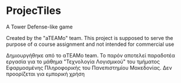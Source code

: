 # ProjecTiles
 
 A Tower Defense-like game
 
 Created by the "aTEAMo" team.
This project is supposed to serve the purpose of α course assignment and not intended for commercial use

Δημιουργήθηκε από το αTEAMo team.
Το παρόν αποτελεί παραδοτέα εργασία για το μάθημα "Τεχνολογία Λογισμικού" του τμήματος Εφαρμοσμένης Πληροφορικής του Πανεπιστημίου Μακεδονίας.
Δεν προορίζεται για εμπορική χρήση
